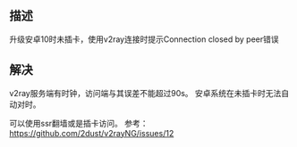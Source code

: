 ## 描述
升级安卓10时未插卡，使用v2ray连接时提示Connection closed by peer错误
## 解决
v2ray服务端有时钟，访问端与其误差不能超过90s。
安卓系统在未插卡时无法自动对时。

可以使用ssr翻墙或是插卡访问。
参考：https://github.com/2dust/v2rayNG/issues/12
